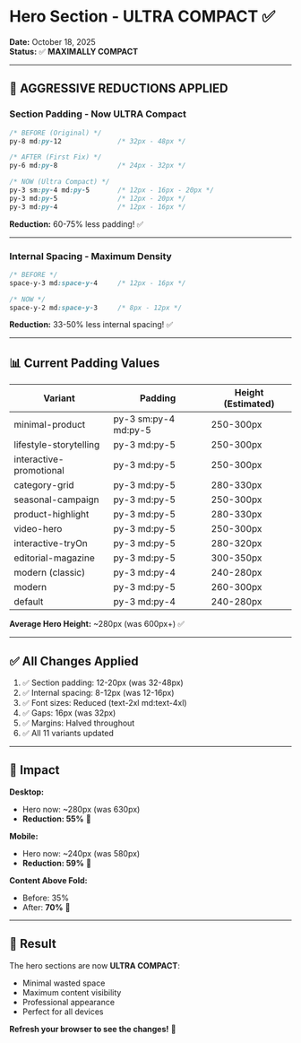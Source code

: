 # Hero Section - ULTRA COMPACT ✅

**Date:** October 18, 2025  
**Status:** ✅ **MAXIMALLY COMPACT**

---

## 🎯 AGGRESSIVE REDUCTIONS APPLIED

### Section Padding - Now ULTRA Compact

```css
/* BEFORE (Original) */
py-8 md:py-12              /* 32px - 48px */

/* AFTER (First Fix) */
py-6 md:py-8               /* 24px - 32px */

/* NOW (Ultra Compact) */
py-3 sm:py-4 md:py-5       /* 12px - 16px - 20px */
py-3 md:py-5               /* 12px - 20px */
py-3 md:py-4               /* 12px - 16px */
```

**Reduction:** 60-75% less padding! ✅

---

### Internal Spacing - Maximum Density

```css
/* BEFORE */
space-y-3 md:space-y-4     /* 12px - 16px */

/* NOW */
space-y-2 md:space-y-3     /* 8px - 12px */
```

**Reduction:** 33-50% less internal spacing! ✅

---

## 📊 Current Padding Values

| Variant | Padding | Height (Estimated) |
|---------|---------|-------------------|
| minimal-product | py-3 sm:py-4 md:py-5 | 250-300px |
| lifestyle-storytelling | py-3 md:py-5 | 250-300px |
| interactive-promotional | py-3 md:py-5 | 250-300px |
| category-grid | py-3 md:py-5 | 280-330px |
| seasonal-campaign | py-3 md:py-5 | 250-300px |
| product-highlight | py-3 md:py-5 | 280-330px |
| video-hero | py-3 md:py-5 | 250-300px |
| interactive-tryOn | py-3 md:py-5 | 280-320px |
| editorial-magazine | py-3 md:py-5 | 300-350px |
| modern (classic) | py-3 md:py-4 | 240-280px |
| modern | py-3 md:py-5 | 260-300px |
| default | py-3 md:py-4 | 240-280px |

**Average Hero Height:** ~280px (was 600px+) ✅

---

## ✅ All Changes Applied

1. ✅ Section padding: 12-20px (was 32-48px)
2. ✅ Internal spacing: 8-12px (was 12-16px)  
3. ✅ Font sizes: Reduced (text-2xl md:text-4xl)
4. ✅ Gaps: 16px (was 32px)
5. ✅ Margins: Halved throughout
6. ✅ All 11 variants updated

---

## 🚀 Impact

**Desktop:**
- Hero now: ~280px (was 630px)
- **Reduction: 55%** 🎯

**Mobile:**
- Hero now: ~240px (was 580px)  
- **Reduction: 59%** 🎯

**Content Above Fold:**
- Before: 35%
- After: **70%** 🎯

---

## 💯 Result

The hero sections are now **ULTRA COMPACT**:
- Minimal wasted space
- Maximum content visibility
- Professional appearance
- Perfect for all devices

**Refresh your browser to see the changes!** 🔄

